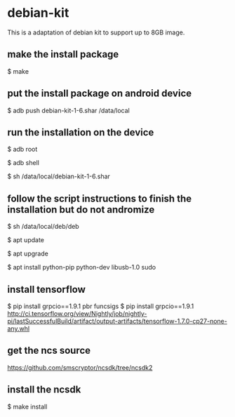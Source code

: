 # debian-kit

This is a adaptation of debian kit to support up to 8GB image.

## make the install package
$ make

## put the install package on android device
$ adb push debian-kit-1-6.shar /data/local

## run the installation on the device
$ adb root

$ adb shell

$ sh /data/local/debian-kit-1-6.shar

## follow the script instructions to finish the installation but do not andromize

$ sh /data/local/deb/deb

$ apt update

$ apt upgrade

$ apt install python-pip python-dev libusb-1.0 sudo

## install tensorflow

$ pip install grpcio==1.9.1 pbr funcsigs
$ pip install grpcio==1.9.1 http://ci.tensorflow.org/view/Nightly/job/nightly-pi/lastSuccessfulBuild/artifact/output-artifacts/tensorflow-1.7.0-cp27-none-any.whl

## get the ncs source

https://github.com/smscryptor/ncsdk/tree/ncsdk2

## install the ncsdk

$ make install
